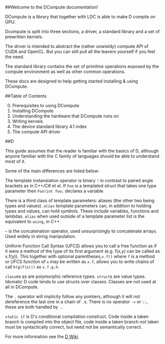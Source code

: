 ##Welcome to the DCompute documentation!

DCompute is a library that together with LDC is able to make D compile on GPU.

Dcompute is split into three sections, a driver, a standard library and a set of prewritten kernels.

The driver is intended to abstract the (rather unwieldy) compute API of CUDA and OpenCL.
But you can still pull all the leavers yourself if you feel the need.

The standard library contains the set of primitive operations exposed by the compute environment as well as other common operations.

These docs are designed to help getting started installing & using DCompute. 

##Table of Contents

0. Prerequisites to using DCompute
1. Installing DCompute
2. Understanding the hardware that DCompute runs on
3. Writing kernels
4. The device standard library
4.1 index
5. The compute API driver

##D

This guide assumes that the reader is familiar with the basics of D, although anyone 
familiar with the C family of languages should be able to understand most of it.

Some of the main differences are listed below:

The template instansiation operator is binary `!` in contrast to paired angle brackets
as in C++/C# et el. If `Foo` is a templated struct that takes one type parameter then 
`Foo!int foo;` declares a variable 

There is a third class of template parameters: aliases (the other two being types and values).
`alias` template parameters can, in addition to holding types and values, can hold _symbols_.
These include variables, functions and lambdas. `alias` when used outside of a template parameter 
list is the equivalent to `using`, in C++.

`~` is the concatenation operator, used unsurprisingly to concatenate arrays. 
Used widely in string manipulation.

Uniform Function Call Syntax (UFCS) allows you to call a free function as if it were a 
method of the type of its first argument (e.g. f(x,y) can be called as x.f(y)).
This together with optional parentheses,`x.f()` where `f` is a method or UFCS function of `x`
may be written as `x.f`, allows you to write chains of call `h(g(f(x)))` as `x.f.g.h`.

`class`es as are polymorphic reference types. `struct`s are value types. Idomatic D code 
tends to use structs over classes. Classes are not used at all in DCompute.

The `.` operator will implicity follow any pointers, although it will not dereference the last
one in a chain of `.`s. There is no operator `->` or `::`, these are both handled by `.`.

`static if` is D's conditional compilation construct. Code inside a taken branch is compiled 
into the object file, code inside a taken branch _not_ taken must be syntactically correct, but 
need not be semantically correct.

For more information see the [D Wiki](https://wiki.dlang.org/Coming_From).
